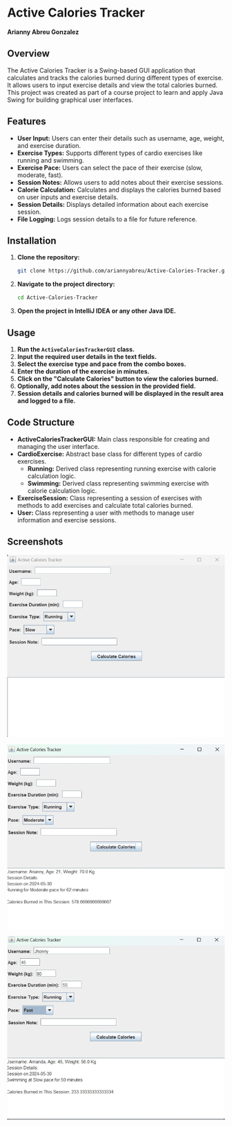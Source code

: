 # Active Calories Tracker

**Arianny Abreu Gonzalez**

## Overview

The Active Calories Tracker is a Swing-based GUI application that calculates and tracks the calories burned during different types of exercise. It allows users to input exercise details and view the total calories burned. This project was created as part of a course project to learn and apply Java Swing for building graphical user interfaces.

## Features

- **User Input:** Users can enter their details such as username, age, weight, and exercise duration.
- **Exercise Types:** Supports different types of cardio exercises like running and swimming.
- **Exercise Pace:** Users can select the pace of their exercise (slow, moderate, fast).
- **Session Notes:** Allows users to add notes about their exercise sessions.
- **Calorie Calculation:** Calculates and displays the calories burned based on user inputs and exercise details.
- **Session Details:** Displays detailed information about each exercise session.
- **File Logging:** Logs session details to a file for future reference.

## Installation

1. **Clone the repository:**
    ```sh
    git clone https://github.com/ariannyabreu/Active-Calories-Tracker.git
    ```
2. **Navigate to the project directory:**
    ```sh
    cd Active-Calories-Tracker
    ```
3. **Open the project in IntelliJ IDEA or any other Java IDE.**

## Usage

1. **Run the `ActiveCaloriesTrackerGUI` class.**
2. **Input the required user details in the text fields.**
3. **Select the exercise type and pace from the combo boxes.**
4. **Enter the duration of the exercise in minutes.**
5. **Click on the "Calculate Calories" button to view the calories burned.**
6. **Optionally, add notes about the session in the provided field.**
7. **Session details and calories burned will be displayed in the result area and logged to a file.**

## Code Structure

- **ActiveCaloriesTrackerGUI:** Main class responsible for creating and managing the user interface.
- **CardioExercise:** Abstract base class for different types of cardio exercises.
  - **Running:** Derived class representing running exercise with calorie calculation logic.
  - **Swimming:** Derived class representing swimming exercise with calorie calculation logic.
- **ExerciseSession:** Class representing a session of exercises with methods to add exercises and calculate total calories burned.
- **User:** Class representing a user with methods to manage user information and exercise sessions.

## Screenshots

![Screenshot](https://github.com/ariannyabreu/Active-Calories-Tracker/blob/main/screenshot.521.jpg)

![Screenshot](https://github.com/ariannyabreu/Active-Calories-Tracker/blob/main/screenshot.522.jpg)

![Screenshot](https://github.com/ariannyabreu/Active-Calories-Tracker/blob/main/screenshot.523.jpg)

